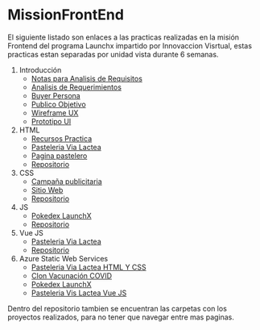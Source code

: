 # MissionFrontEnd

El siguiente listado son enlaces a las practicas realizadas en la misión Frontend del programa Launchx impartido por Innovaccion Visrtual, estas practicas estan separadas por unidad vista durante 6 semanas.

1. Introducción
   * [Notas para Analisis de Requisitos](https://knowing-pipe-d0a.notion.site/Abogabot-92650ab06f524068a25e672b4d30303f)
   * [Analisis de Requerimientos](01.-INTRO/ERSAbogaBot.docx)
   * [Buyer Persona](01.-INTRO/BuyerPersona.pdf)
   * [Publico Objetivo](https://miro.com/app/board/uXjVOLE07ys=/?invite_link_id=501326055963)
   * [Wireframe UX](https://miro.com/app/board/uXjVOLIjaFI=/?invite_link_id=780837100275)
   * [Prototipo UI](https://www.figma.com/file/dA4mRsF6jUCwFlsZKiqrdE/Abogabot-UI?node-id=31%3A24)
2. HTML
   * [Recursos Practica](https://github.com/AngelCruzO/MissionFrontend/tree/main/02.-%20HTML)
   * [Pasteleria Via Lactea](https://pasteleriavialactea.000webhostapp.com/)
   * [Pagina pastelero](https://pasteleriavialactea.000webhostapp.com/pasteleria.html)
   * [Repositorio](https://github.com/AngelCruzO/Pasteleria-ViaLactea)
3. CSS
   * [Campaña publicitaria](https://miro.com/app/board/uXjVOGmpBL0=/?invite_link_id=651295536913)
   * [Sitio Web](https://angelcruzo.github.io/vaccination-COVID/)
   * [Repositorio](https://github.com/AngelCruzO/vaccination-COVID)
4. JS
   * [Pokedex LaunchX](https://angelcruzo.github.io/pokedex-LaunchX/)
   * [Repositorio](https://github.com/AngelCruzO/pokedex-LaunchX)
5. Vue JS
   * [Pasteleria Via Lactea](https://pastelerialaunchx120.netlify.app/)
   * [Repositorio](https://github.com/AngelCruzO/Pasteleria-ViaLactea-VueJS)
6. Azure Static Web Services
   * [Pasteleria Via Lactea HTML Y CSS](https://lemon-ground-0b648790f.1.azurestaticapps.net)
   * [Clon Vacunación COVID](https://happy-smoke-0e5db2e10.1.azurestaticapps.net)
   * [Pokedex LaunchX](https://brave-forest-0c5cc010f.1.azurestaticapps.net)
   * [Pasteleria Vis Lactea Vue JS](https://proud-sea-0cc93f10f.1.azurestaticapps.net)

Dentro del repositorio tambien se encuentran las carpetas con los proyectos realizados, para no tener que navegar entre mas paginas.
